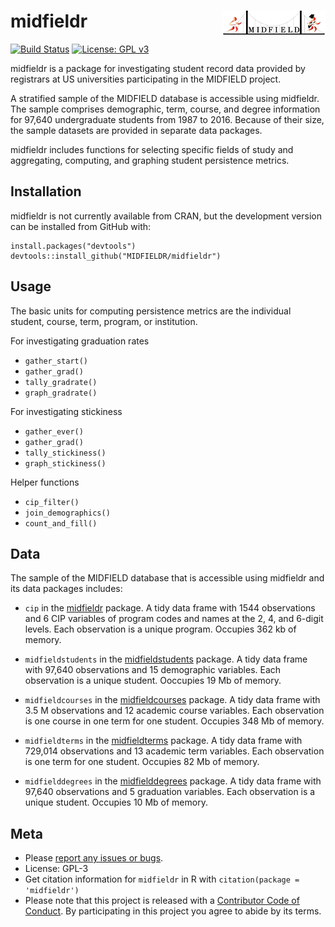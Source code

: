 
# midfieldr <a href="https://engineering.purdue.edu/MIDFIELD" target="blank"><img src="man/figures/midfieldcut.png" align="right"/></a>

<!-- [![CRAN_Status_Badge](http://www.r-pkg.org/badges/version/midfieldr)](http://cran.r-project.org/package=midfieldr)  -->

[![Build
Status](https://travis-ci.org/MIDFIELDR/midfieldr.svg?branch=master)](https://travis-ci.org/MIDFIELDR/midfieldr)
[![License: GPL
v3](man/figures/License-GPL-v3-blue.svg)](https://www.gnu.org/licenses/gpl-3.0)

midfieldr is a package for investigating student record data provided by
registrars at US universities participating in the MIDFIELD project.

A stratified sample of the MIDFIELD database is accessible using
midfieldr. The sample comprises demographic, term, course, and degree
information for 97,640 undergraduate students from 1987 to 2016. Because
of their size, the sample datasets are provided in separate data
packages.

midfieldr includes functions for selecting specific fields of study and
aggregating, computing, and graphing student persistence metrics.

## Installation

midfieldr is not currently available from CRAN, but the development
version can be installed from GitHub with:

    install.packages("devtools")
    devtools::install_github("MIDFIELDR/midfieldr")

## Usage

The basic units for computing persistence metrics are the individual
student, course, term, program, or institution.

For investigating graduation rates

  - `gather_start()`
  - `gather_grad()`
  - `tally_gradrate()`
  - `graph_gradrate()`

For investigating stickiness

  - `gather_ever()`
  - `gather_grad()`
  - `tally_stickiness()`
  - `graph_stickiness()`

Helper functions

  - `cip_filter()`
  - `join_demographics()`
  - `count_and_fill()`

## Data

The sample of the MIDFIELD database that is accessible using midfieldr
and its data packages includes:

  - `cip` in the [midfieldr](https://github.com/MIDFIELDR/midfieldr)
    package. A tidy data frame with 1544 observations and 6 CIP
    variables of program codes and names at the 2, 4, and 6-digit
    levels. Each observation is a unique program. Occupies 362 kb of
    memory.

  - `midfieldstudents` in the
    [midfieldstudents](https://github.com/MIDFIELDR/midfieldstudents)
    package. A tidy data frame with 97,640 observations and 15
    demographic variables. Each observation is a unique student.
    Ooccupies 19 Mb of memory.

  - `midfieldcourses` in the
    [midfieldcourses](https://github.com/MIDFIELDR/midfieldcourses)
    package. A tidy data frame with 3.5 M observations and 12 academic
    course variables. Each observation is one course in one term for one
    student. Occupies 348 Mb of memory.

  - `midfieldterms` in the
    [midfieldterms](https://github.com/MIDFIELDR/midfieldterms) package.
    A tidy data frame with 729,014 observations and 13 academic term
    variables. Each observation is one term for one student. Occupies 82
    Mb of memory.

  - `midfielddegrees` in the
    [midfielddegrees](https://github.com/MIDFIELDR/midfielddegrees)
    package. A tidy data frame with 97,640 observations and 5 graduation
    variables. Each observation is a unique student. Occupies 10 Mb of
    memory.

## Meta

  - Please [report any issues or
    bugs](https://github.com/MIDFIELDR/midfieldr/issues).
  - License: GPL-3
  - Get citation information for `midfieldr` in R with `citation(package
    = 'midfieldr')`
  - Please note that this project is released with a [Contributor Code
    of Conduct](CONDUCT.md). By participating in this project you agree
    to abide by its terms.
